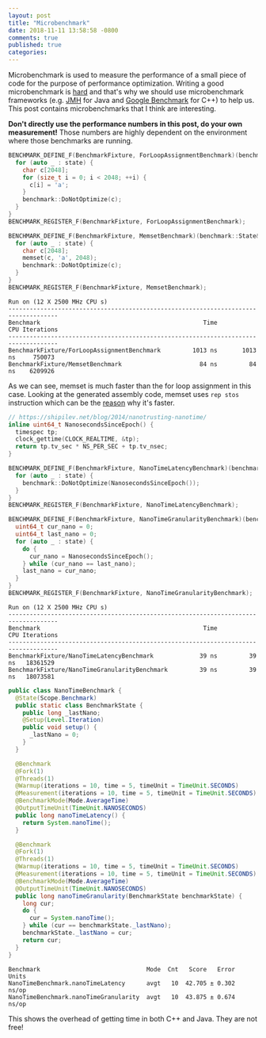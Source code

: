 ```yaml
---
layout: post
title: "Microbenchmark"
date: 2018-11-11 13:58:58 -0800
comments: true
published: true
categories:
---
```


Microbenchmark is used to measure the performance of a small piece of code for the purpose of performance optimization. Writing a good microbenchmark is [hard](https://www.ibm.com/developerworks/library/j-benchmark1/index.html) and that's why we should use microbenchmark frameworks (e.g. [JMH](http://openjdk.java.net/projects/code-tools/jmh/) for Java and [Google Benchmark](https://github.com/google/benchmark) for C++) to help us. This post contains microbenchmarks that I think are interesting.

<!-- more -->

**Don't directly use the performance numbers in this post, do your own measurement!** Those numbers are highly dependent on the environment where those benchmarks are running.

``` c
BENCHMARK_DEFINE_F(BenchmarkFixture, ForLoopAssignmentBenchmark)(benchmark::State& state) {
  for (auto _ : state) {
    char c[2048];
    for (size_t i = 0; i < 2048; ++i) {
      c[i] = 'a';
    }
    benchmark::DoNotOptimize(c);
  }
}
BENCHMARK_REGISTER_F(BenchmarkFixture, ForLoopAssignmentBenchmark);

BENCHMARK_DEFINE_F(BenchmarkFixture, MemsetBenchmark)(benchmark::State& state) {
  for (auto _ : state) {
    char c[2048];
    memset(c, 'a', 2048);
    benchmark::DoNotOptimize(c);
  }
}
BENCHMARK_REGISTER_F(BenchmarkFixture, MemsetBenchmark);
```
```
Run on (12 X 2500 MHz CPU s)
------------------------------------------------------------------------------------
Benchmark                                              Time           CPU Iterations
------------------------------------------------------------------------------------
BenchmarkFixture/ForLoopAssignmentBenchmark         1013 ns       1013 ns     750073
BenchmarkFixture/MemsetBenchmark                      84 ns         84 ns    6209926
```
As we can see, memset is much faster than the for loop assignment in this case. Looking at the generated assembly code, memset uses `rep stos` instruction which can be the [reason](https://stackoverflow.com/questions/33480999/how-can-the-rep-stosb-instruction-execute-faster-than-the-equivalent-loop) why it's faster.

``` c
// https://shipilev.net/blog/2014/nanotrusting-nanotime/
inline uint64_t NanosecondsSinceEpoch() {
  timespec tp;
  clock_gettime(CLOCK_REALTIME, &tp);
  return tp.tv_sec * NS_PER_SEC + tp.tv_nsec;
}

BENCHMARK_DEFINE_F(BenchmarkFixture, NanoTimeLatencyBenchmark)(benchmark::State& state) {
  for (auto _ : state) {
    benchmark::DoNotOptimize(NanosecondsSinceEpoch());
  }
}
BENCHMARK_REGISTER_F(BenchmarkFixture, NanoTimeLatencyBenchmark);

BENCHMARK_DEFINE_F(BenchmarkFixture, NanoTimeGranularityBenchmark)(benchmark::State& state) {
  uint64_t cur_nano = 0;
  uint64_t last_nano = 0;
  for (auto _ : state) {
    do {
      cur_nano = NanosecondsSinceEpoch();
    } while (cur_nano == last_nano);
    last_nano = cur_nano;
  }
}
BENCHMARK_REGISTER_F(BenchmarkFixture, NanoTimeGranularityBenchmark);
```
```
Run on (12 X 2500 MHz CPU s)
------------------------------------------------------------------------------------
Benchmark                                              Time           CPU Iterations
------------------------------------------------------------------------------------
BenchmarkFixture/NanoTimeLatencyBenchmark             39 ns         39 ns   18361529
BenchmarkFixture/NanoTimeGranularityBenchmark         39 ns         39 ns   18073581
```
``` java
public class NanoTimeBenchmark {
  @State(Scope.Benchmark)
  public static class BenchmarkState {
    public long _lastNano;
    @Setup(Level.Iteration)
    public void setup() {
      _lastNano = 0;
    }
  }

  @Benchmark
  @Fork(1)
  @Threads(1)
  @Warmup(iterations = 10, time = 5, timeUnit = TimeUnit.SECONDS)
  @Measurement(iterations = 10, time = 5, timeUnit = TimeUnit.SECONDS)
  @BenchmarkMode(Mode.AverageTime)
  @OutputTimeUnit(TimeUnit.NANOSECONDS)
  public long nanoTimeLatency() {
    return System.nanoTime();
  }

  @Benchmark
  @Fork(1)
  @Threads(1)
  @Warmup(iterations = 10, time = 5, timeUnit = TimeUnit.SECONDS)
  @Measurement(iterations = 10, time = 5, timeUnit = TimeUnit.SECONDS)
  @BenchmarkMode(Mode.AverageTime)
  @OutputTimeUnit(TimeUnit.NANOSECONDS)
  public long nanoTimeGranularity(BenchmarkState benchmarkState) {
    long cur;
    do {
      cur = System.nanoTime();
    } while (cur == benchmarkState._lastNano);
    benchmarkState._lastNano = cur;
    return cur;
  }
}
```
```
Benchmark                              Mode  Cnt   Score   Error  Units
NanoTimeBenchmark.nanoTimeLatency      avgt   10  42.705 ± 0.302  ns/op
NanoTimeBenchmark.nanoTimeGranularity  avgt   10  43.875 ± 0.674  ns/op
```
This shows the overhead of getting time in both C++ and Java. They are not free!

